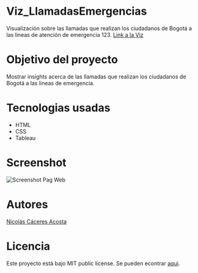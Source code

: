 # Viz_LlamadasEmergencias
Visualización sobre las llamadas que realizan los ciudadanos de Bogotá a las lineas de atención de emergencia 123.
[Link a la Viz](https://nacaceres.github.io/Viz_LlamadasEmergencias/)
# Objetivo del proyecto
Mostrar insights acerca de las llamadas que realizan los ciudadanos de Bogotá a las lineas de emergencia.
# Tecnologias usadas
* HTML
* CSS
* Tableau

# Screenshot
![Screenshot Pag Web]()
# Autores
[Nicolás Cáceres Acosta](https://github.com/nacaceres)   

# Licencia
Este proyecto está bajo MIT public license. Se pueden econtrar [aqui](https://github.com/nacaceres/Viz_LlamadasEmergencias/blob/master/LICENSE).
